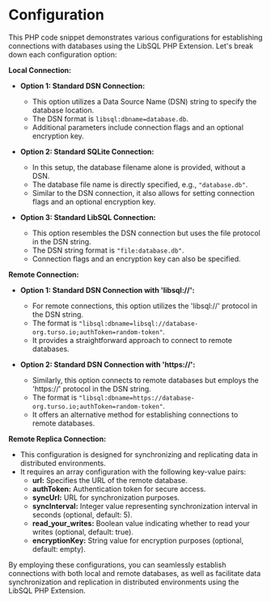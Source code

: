 # Configuration

This PHP code snippet demonstrates various configurations for establishing connections with databases using the LibSQL PHP Extension. Let's break down each configuration option:

**Local Connection:**

- **Option 1: Standard DSN Connection:**
  - This option utilizes a Data Source Name (DSN) string to specify the database location. 
  - The DSN format is `libsql:dbname=database.db`.
  - Additional parameters include connection flags and an optional encryption key.

- **Option 2: Standard SQLite Connection:**
  - In this setup, the database filename alone is provided, without a DSN.
  - The database file name is directly specified, e.g., `"database.db"`.
  - Similar to the DSN connection, it also allows for setting connection flags and an optional encryption key.

- **Option 3: Standard LibSQL Connection:**
  - This option resembles the DSN connection but uses the file protocol in the DSN string.
  - The DSN string format is `"file:database.db"`.
  - Connection flags and an encryption key can also be specified.

**Remote Connection:**

- **Option 1: Standard DSN Connection with 'libsql://':**
  - For remote connections, this option utilizes the 'libsql://' protocol in the DSN string.
  - The format is `"libsql:dbname=libsql://database-org.turso.io;authToken=random-token"`.
  - It provides a straightforward approach to connect to remote databases.

- **Option 2: Standard DSN Connection with 'https://':**
  - Similarly, this option connects to remote databases but employs the 'https://' protocol in the DSN string.
  - The format is `"libsql:dbname=https://database-org.turso.io;authToken=random-token"`.
  - It offers an alternative method for establishing connections to remote databases.

**Remote Replica Connection:**

- This configuration is designed for synchronizing and replicating data in distributed environments.
- It requires an array configuration with the following key-value pairs:
  - **url:** Specifies the URL of the remote database.
  - **authToken:** Authentication token for secure access.
  - **syncUrl:** URL for synchronization purposes.
  - **syncInterval:** Integer value representing synchronization interval in seconds (optional, default: 5).
  - **read_your_writes:** Boolean value indicating whether to read your writes (optional, default: true).
  - **encryptionKey:** String value for encryption purposes (optional, default: empty).

By employing these configurations, you can seamlessly establish connections with both local and remote databases, as well as facilitate data synchronization and replication in distributed environments using the LibSQL PHP Extension.
